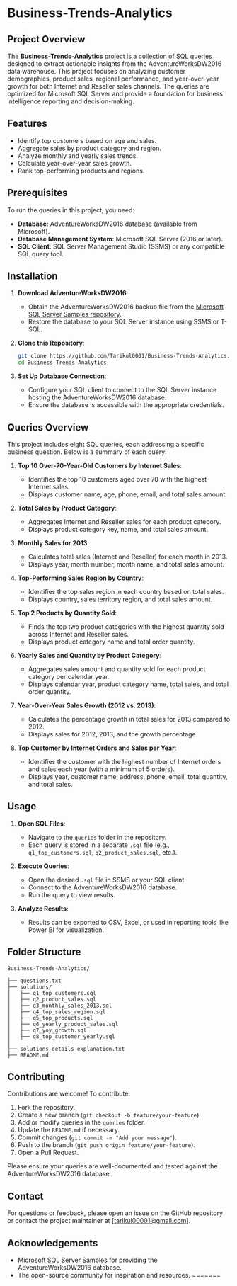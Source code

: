 # Business-Trends-Analytics

## Project Overview
The **Business-Trends-Analytics** project is a collection of SQL queries designed to extract actionable insights from the AdventureWorksDW2016 data warehouse. This project focuses on analyzing customer demographics, product sales, regional performance, and year-over-year growth for both Internet and Reseller sales channels. The queries are optimized for Microsoft SQL Server and provide a foundation for business intelligence reporting and decision-making.

## Features
- Identify top customers based on age and sales.
- Aggregate sales by product category and region.
- Analyze monthly and yearly sales trends.
- Calculate year-over-year sales growth.
- Rank top-performing products and regions.

## Prerequisites
To run the queries in this project, you need:
- **Database**: AdventureWorksDW2016 database (available from Microsoft).
- **Database Management System**: Microsoft SQL Server (2016 or later).
- **SQL Client**: SQL Server Management Studio (SSMS) or any compatible SQL query tool.

## Installation
1. **Download AdventureWorksDW2016**:
   - Obtain the AdventureWorksDW2016 backup file from the [Microsoft SQL Server Samples repository](https://github.com/Microsoft/sql-server-samples/releases/download/adventureworks/AdventureWorksDW2016.bak).
   - Restore the database to your SQL Server instance using SSMS or T-SQL.

2. **Clone this Repository**:
   ```bash
   git clone https://github.com/Tarikul0001/Business-Trends-Analytics.git
   cd Business-Trends-Analytics
   
   ```

3. **Set Up Database Connection**:
   - Configure your SQL client to connect to the SQL Server instance hosting the AdventureWorksDW2016 database.
   - Ensure the database is accessible with the appropriate credentials.

## Queries Overview
This project includes eight SQL queries, each addressing a specific business question. Below is a summary of each query:

1. **Top 10 Over-70-Year-Old Customers by Internet Sales**:
   - Identifies the top 10 customers aged over 70 with the highest Internet sales.
   - Displays customer name, age, phone, email, and total sales amount.

2. **Total Sales by Product Category**:
   - Aggregates Internet and Reseller sales for each product category.
   - Displays product category key, name, and total sales amount.

3. **Monthly Sales for 2013**:
   - Calculates total sales (Internet and Reseller) for each month in 2013.
   - Displays year, month number, month name, and total sales amount.

4. **Top-Performing Sales Region by Country**:
   - Identifies the top sales region in each country based on total sales.
   - Displays country, sales territory region, and total sales amount.

5. **Top 2 Products by Quantity Sold**:
   - Finds the top two product categories with the highest quantity sold across Internet and Reseller sales.
   - Displays product category name and total order quantity.

6. **Yearly Sales and Quantity by Product Category**:
   - Aggregates sales amount and quantity sold for each product category per calendar year.
   - Displays calendar year, product category name, total sales, and total order quantity.

7. **Year-Over-Year Sales Growth (2012 vs. 2013)**:
   - Calculates the percentage growth in total sales for 2013 compared to 2012.
   - Displays sales for 2012, 2013, and the growth percentage.

8. **Top Customer by Internet Orders and Sales per Year**:
   - Identifies the customer with the highest number of Internet orders and sales each year (with a minimum of 5 orders).
   - Displays year, customer name, address, phone, email, total quantity, and total sales.

## Usage
1. **Open SQL Files**:
   - Navigate to the `queries` folder in the repository.
   - Each query is stored in a separate `.sql` file (e.g., `q1_top_customers.sql`, `q2_product_sales.sql`, etc.).

2. **Execute Queries**:
   - Open the desired `.sql` file in SSMS or your SQL client.
   - Connect to the AdventureWorksDW2016 database.
   - Run the query to view results.

3. **Analyze Results**:
   - Results can be exported to CSV, Excel, or used in reporting tools like Power BI for visualization.

## Folder Structure
```
Business-Trends-Analytics/

├── questions.txt
├── solutions/
│   ├── q1_top_customers.sql
│   ├── q2_product_sales.sql
│   ├── q3_monthly_sales_2013.sql
│   ├── q4_top_sales_region.sql
│   ├── q5_top_products.sql
│   ├── q6_yearly_product_sales.sql
│   ├── q7_yoy_growth.sql
│   ├── q8_top_customer_yearly.sql
│ 
├── solutions_details_explanation.txt
├── README.md
```

## Contributing
Contributions are welcome! To contribute:
1. Fork the repository.
2. Create a new branch (`git checkout -b feature/your-feature`).
3. Add or modify queries in the `queries` folder.
4. Update the `README.md` if necessary.
5. Commit changes (`git commit -m "Add your message"`).
6. Push to the branch (`git push origin feature/your-feature`).
7. Open a Pull Request.

Please ensure your queries are well-documented and tested against the AdventureWorksDW2016 database.

## Contact
For questions or feedback, please open an issue on the GitHub repository or contact the project maintainer at [tarikul00001@gmail.com].

## Acknowledgements
- [Microsoft SQL Server Samples](https://github.com/Microsoft/sql-server-samples/releases/download/adventureworks/AdventureWorksDW2016.bak) for providing the AdventureWorksDW2016 database.
- The open-source community for inspiration and resources.
=======
